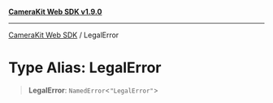 [**CameraKit Web SDK v1.9.0**](../README.md)

***

[CameraKit Web SDK](../globals.md) / LegalError

# Type Alias: LegalError

> **LegalError**: `NamedError`\<`"LegalError"`\>
